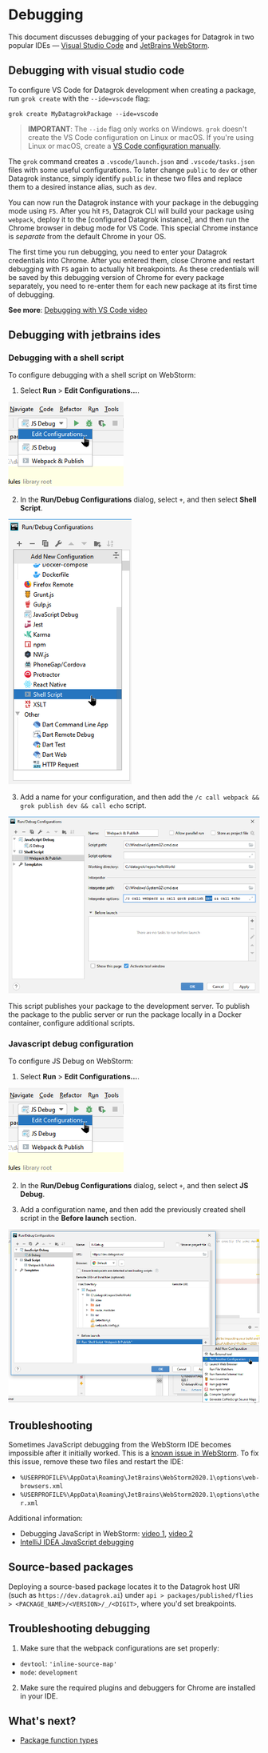 <!-- TITLE: Debugging -->
<!-- ORDER: 3 -->

# Debugging

This document discusses debugging of your packages for Datagrok in two popular IDEs &mdash; [Visual Studio Code] and
[JetBrains WebStorm].

## Debugging with visual studio code

To configure VS Code for Datagrok development when creating a package, run `grok create` with the `--ide=vscode` flag:

```shell
grok create MyDatagrokPackage --ide=vscode
```

> **IMPORTANT**: The `--ide` flag only works on Windows. `grok` doesn't create the VS Code configuration on Linux or
> macOS. If you're using Linux or macOS, create a [VS Code configuration manually].

The `grok` command creates a `.vscode/launch.json` and `.vscode/tasks.json` files with some useful configurations. To
later change `public` to `dev` or other Datagrok instance, simply identify `public` in these two files and replace them
to a desired instance alias, such as `dev`.

You can now run the Datagrok instance with your package in the debugging mode using `F5`. After you hit `F5`, Datagrok
CLI will build your package using `webpack`, deploy it to the [configured Datagrok instance], and then run the Chrome
browser in debug mode for VS Code. This special Chrome instance is _separate_ from the default Chrome in your OS.

The first time you run debugging, you need to enter your Datagrok credentials into Chrome. After you entered them, close
Chrome and restart debugging with `F5` again to actually hit breakpoints. As these credentials will be saved by this
debugging version of Chrome for every package separately, you need to re-enter them for each new package at its first
time of debugging.

**See more**: [Debugging with VS Code video]

## Debugging with jetbrains ides

### Debugging with a shell script

To configure debugging with a shell script on WebStorm:

1. Select **Run** > **Edit Configurations...**.

![WebStorm: Edit Configurations](webstorm-debugging-01.png)

2. In the **Run/Debug Configurations** dialog, select `+`, and then select **Shell Script**.

![WebStorm: Adding a shell script configuration](webstorm-debugging-02.png)

3. Add a name for your configuration, and then add the `/c call webpack && grok publish dev && call echo` script.

![WebStorm: Shell Script configuration content](webstorm-debugging-03.png)

This script publishes your package to the development server. To publish the package to the public server or run the
package locally in a Docker container, configure additional scripts.

### Javascript debug configuration

To configure JS Debug on WebStorm:

1. Select **Run** > **Edit Configurations...**.

![WebStorm: Edit Configurations](webstorm-debugging-01.png)

2. In the **Run/Debug Configurations** dialog, select `+`, and then select **JS Debug**.

3. Add a configuration name, and then add the previously created shell script in the **Before launch** section.

![WebStorm: JavaScript debug configuration content](webstorm-debugging-05.png)

## Troubleshooting

Sometimes JavaScript debugging from the WebStorm IDE becomes impossible after it initially worked. This is
a [known issue in WebStorm]. To fix this issue, remove these two files and restart the IDE:

* `%USERPROFILE%\AppData\Roaming\JetBrains\WebStorm2020.1\options\web-browsers.xml`
* `%USERPROFILE%\AppData\Roaming\JetBrains\WebStorm2020.1\options\other.xml`

Additional information:

* Debugging JavaScript in WebStorm: [video 1], [video 2]
* [IntelliJ IDEA JavaScript debugging]

## Source-based packages

Deploying a source-based package locates it to the Datagrok host URI (such as `https://dev.datagrok.ai`) under
`api > packages/published/flies > <PACKAGE_NAME>/<VERSION>/_/<DIGIT>`, where you'd set breakpoints.

## Troubleshooting debugging

1. Make sure that the webpack configurations are set properly:

* `devtool`: `'inline-source-map'`
* `mode`: `development`

2. Make sure the required plugins and debuggers for Chrome are installed in your IDE.

## What's next?

* [Package function types](./_package-function-types.md)

[Visual Studio Code]: https://code.visualstudio.com

[JetBrains WebStorm]: https://www.jetbrains.com/webstorm/

[VS Code configuration manually]: https://code.visualstudio.com/docs/editor/debugging

[debugging with VS Code video]: https://youtu.be/zVVmlRorpjg?list=PLIRnAn2pMh3kvsE5apYXqX0I9bk257_eY&t=871

[known issue in WebStorm]: https://intellij-support.jetbrains.com/hc/en-us/community/posts/360009567459-Webstorm-2020-2-1-Remote-Debugging-do-not-work

[known issue]: https://youtrack.jetbrains.com/issue/IDEA-229467

[JetBrains IDE Support plugin is no longer required]: https://intellij-support.jetbrains.com/hc/en-us/community/posts/360010507240-where-is-JETBRAINS-IDE-SUPPORT-chrome-extension-it-cant-be-found-anywhere-now-on-the-internet

[video 1]: https://www.youtube.com/watch?v=Qcqnmle6Wu8

[video 2]: https://www.youtube.com/watch?v=YNNDMpoGV0w

[IntelliJ IDEA JavaScript debugging]: https://www.jetbrains.com/help/idea/debugging-javascript-in-chrome.html